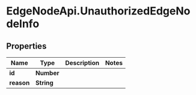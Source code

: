 # EdgeNodeApi.UnauthorizedEdgeNodeInfo

## Properties

Name | Type | Description | Notes
------------ | ------------- | ------------- | -------------
**id** | **Number** |  | 
**reason** | **String** |  | 


